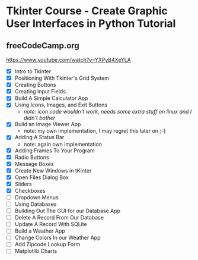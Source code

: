 # Tkinter Course - Create Graphic User Interfaces in Python Tutorial

## freeCodeCamp.org

<https://www.youtube.com/watch?v=YXPyB4XeYLA>  

- [x] Intro to Tkinter
- [x] Positioning With Tkinter's Grid System
- [x] Creating Buttons
- [x] Creating Input Fields
- [x] Build A Simple Calculator App
- [x] Using Icons, Images, and Exit Buttons
  - _note: icon code wouldn't work, needs some extra stuff on linux and I didn't bother_
- [x] Build an Image Viewer App
  - note: my own implementation, I may regret this later on ;-)
- [x] Adding A Status Bar
  - note: again own implementation
- [x] Adding Frames To Your Program
- [x] Radio Buttons
- [x] Message Boxes
- [x] Create New Windows in tKinter
- [x] Open Files Dialog Box
- [x] Sliders
- [x] Checkboxes
- [ ] Dropdown Menus
- [ ] Using Databases
- [ ] Building Out The GUI for our Database App
- [ ] Delete A Record From Our Database
- [ ] Update A Record With SQLite
- [ ] Build a Weather App
- [ ] Change Colors In our Weather App
- [ ] Add Zipcode Lookup Form
- [ ] Matplotlib Charts
